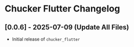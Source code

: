 # Chucker Flutter Changelog

## [0.0.6] - 2025-07-09 (Update All Files)
- Initial release of `chucker_flutter`